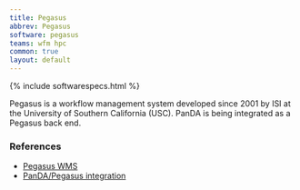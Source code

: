 ```yaml
---
title: Pegasus
abbrev: Pegasus
software: pegasus
teams: wfm hpc
common: true
layout: default
---
```


{% include softwarespecs.html %}

Pegasus is a workflow management system developed since 2001 by ISI at the University of Southern California (USC). PanDA is being integrated as a Pegasus back end. 

### References

- [Pegasus WMS](https://pegasus.isi.edu/)
- [PanDA/Pegasus integration](https://github.com/pavlo-svirin/PanDA-scripts/tree/master/pegasus)
